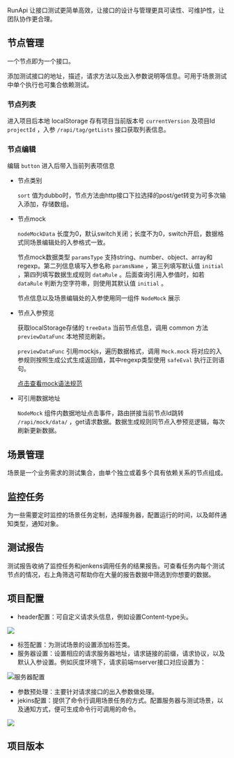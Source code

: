 RunApi 让接口测试更简单高效，让接口的设计与管理更具可读性、可维护性，让团队协作更合理。
## 节点管理
一个节点即为一个接口。

添加测试接口的地址，描述，请求方法以及出入参数说明等信息。可用于场景测试中单个执行也可集合依赖测试。
### 节点列表
进入项目后本地 localStorage 存有项目当前版本号 `currentVersion` 及项目Id `projectId` ，入参 `/rapi/tag/getLists` 接口获取列表信息。
### 节点编辑
编辑 `button` 进入后带入当前列表项信息
- 节点类别

    `sort` 值为dubbo时，节点方法由http接口下拉选择的post/get转变为可多次输入添加，存储数组。
- 节点mock

    `nodeMockData` 长度为0，默认switch关闭；长度不为0，switch开启，数据格式同场景编辑处的入参格式一致。

    节点mock数据类型 `paramsType` 支持string、number、object、array和regexp。第二列信息填写入参名称 `paramsName` ，第三列填写默认值 `initial` ，第四列填写数据生成规则 `dataRule` 。后面查询引用入参值时，如若 `dataRule` 判断为空字符串，则使用其默认值 `initial` 。

    节点信息以及场景编辑处的入参使用同一组件 `NodeMock` 展示

- 节点入参预览

    获取localStorage存储的 `treeData` 当前节点信息，调用 common 方法 `previewDataFunc` 本地预览刷新。

    `previewDataFunc` 引用mockjs，遍历数据格式，调用 `Mock.mock` 将对应的入参规则按照生成公式生成返回值，其中regexp类型使用 `safeEval` 执行正则语句。

    [点击查看mock语法规范](https://github.com/nuysoft/Mock/wiki/Syntax-Specification)

- 可引用数据地址

    `NodeMock` 组件内数据地址点击事件，路由拼接当前节点Id跳转 `/rapi/mock/data/` ，get请求数据。数据生成规则同节点入参预览逻辑，每次刷新更新数据。

## 场景管理
场景是一个业务需求的测试集合，由单个独立或着多个具有依赖关系的节点组成。
## 监控任务
为一些需要定时监控的场景任务定制，选择服务器，配置运行的时间，以及邮件通知类型，通知对象。
## 测试报告
测试报告收纳了监控任务和jenkens调用任务的结果报告。可查看任务内每个测试节点的情况，右上角筛选可帮助你在大量的报告数据中筛选到你想要的数据。
## 项目配置

- header配置：可自定义请求头信息，例如设置Content-type头。

![](https://note.youdao.com/yws/api/personal/file/WEB0c25916d77fe9fd6ea75dc9cace3339b?method=download&shareKey=3202404fc5e0e64d8c076b2380d978a0)

- 标签配置：为测试场景的设置添加标签类。
- 服务器设置：设置相应的请求服务器地址，请求链接的前缀，请求协议，以及默认入参设置。例如灰度环境下，请求前端mserver接口对应设置为：

![服务器配置](https://note.youdao.com/yws/api/personal/file/WEB4cd6f0f47d82c5ea1a7ef91cb39afd7d?method=download&shareKey=f7bfbc916592049cf1813c31fb1bae34)
- 参数预处理：主要针对请求接口的出入参数做处理。
- jekins配置：提供了命令行调用场景任务的方式。配置服务器与测试场景，以及通知方式，便可生成命令行可调用的命令。

![](https://note.youdao.com/yws/api/personal/file/WEB602d2516f16dbe5d9e48da28a502911a?method=download&shareKey=36e09dfd11256a4444c3c1640bfaf933)
## 项目版本
